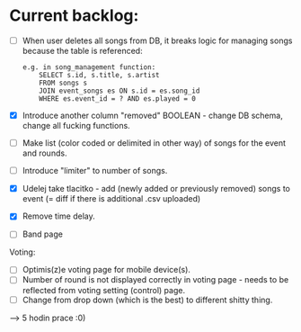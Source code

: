 # Current backlog:
- [ ]   When user deletes all songs from DB, it breaks logic for managing songs
        because the table is referenced:

        e.g. in song_management function:
            SELECT s.id, s.title, s.artist 
            FROM songs s 
            JOIN event_songs es ON s.id = es.song_id 
            WHERE es.event_id = ? AND es.played = 0

- [x]   Introduce another column "removed" BOOLEAN - change DB schema, change all fucking functions.
- [ ]   Make list (color coded or delimited in other way) of songs for the event and rounds.
- [ ]   Introduce "limiter" to number of songs.
- [x]   Udelej take tlacitko - add (newly added or previously removed) songs to event (= diff if there is additional .csv uploaded)
- [x]   Remove time delay. 
- [ ]   Band page

Voting:
- [ ]   Optimis(z)e voting page for mobile device(s).
- [ ]   Number of round is not displayed correctly in voting page - needs to be reflected from voting setting (control) page.
- [ ]   Change from drop down (which is the best) to different shitty thing.

--> 5 hodin prace :0)